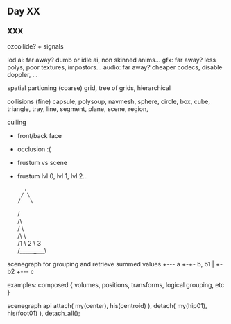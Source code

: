 ## Day XX

### XXX

ozcollide? + signals

lod
ai: far away? dumb or idle ai, non skinned anims...
gfx: far away? less polys, poor textures, impostors...
audio: far away? cheaper codecs, disable doppler, ...

spatial partioning (coarse)
grid, tree of grids, hierarchical

collisions (fine)
capsule, polysoup, navmesh, sphere, circle,
box, cube, triangle, tray, line, segment, plane,
scene, region,

culling
- front/back face
- occlusion :(
- frustum vs scene
- frustum lvl 0, lvl 1, lvl 2...

        .
       / \
      /   \
     /     \
    /\      \
   /  \      \
  /\   \      \
 /1 \ 2 \   3  \
/____\___\______\


scenegraph for grouping and retrieve summed values
+--- a
+-+- b, b1
| +- b2
+--- c

examples: composed {
volumes, positions, transforms, logical grouping, etc
}

scenegraph api
attach( my(center), his(centroid) ),
detach( my(hip01), his(foot01) ),
detach_all();



